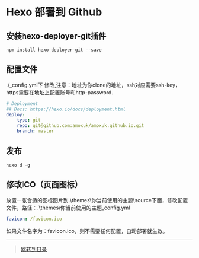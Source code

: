 # Hexo 部署到 Github

## 安装hexo-deployer-git插件

```shell
npm install hexo-deployer-git --save
```

## 配置文件

./_config.yml下
修改,注意：地址为你clone的地址，ssh对应需要ssh-key，https需要在地址上配置账号和http-password.

```yaml
# Deployment
## Docs: https://hexo.io/docs/deployment.html
deploy:
    type: git
    repo: git@github.com:amoxuk/amoxuk.github.io.git
    branch: master
```

## 发布

```shell
hexo d -g
```

## 修改ICO（页面图标）

放置一张合适的图标图片到.\themes\你当前使用的主题\source下面，修改配置文件，路径：.\themes\你当前使用的主题\_config.yml

```yaml
favicon: /favicon.ico
```

如果文件名字为：favicon.ico，则不需要任何配置，自动部署就生效。

---

> [跳转到目录](menu.md)
